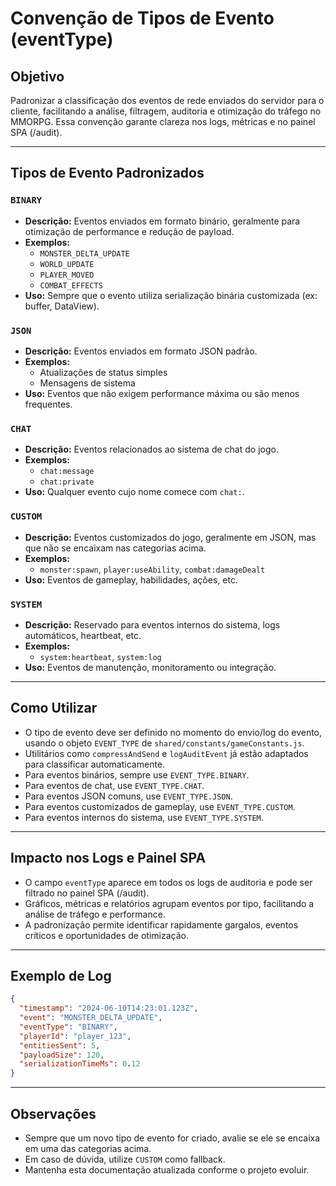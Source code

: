 # Convenção de Tipos de Evento (eventType)

## Objetivo
Padronizar a classificação dos eventos de rede enviados do servidor para o cliente, facilitando a análise, filtragem, auditoria e otimização do tráfego no MMORPG. Essa convenção garante clareza nos logs, métricas e no painel SPA (/audit).

---

## Tipos de Evento Padronizados

### `BINARY`
- **Descrição:** Eventos enviados em formato binário, geralmente para otimização de performance e redução de payload.
- **Exemplos:**
  - `MONSTER_DELTA_UPDATE`
  - `WORLD_UPDATE`
  - `PLAYER_MOVED`
  - `COMBAT_EFFECTS`
- **Uso:** Sempre que o evento utiliza serialização binária customizada (ex: buffer, DataView).

### `JSON`
- **Descrição:** Eventos enviados em formato JSON padrão.
- **Exemplos:**
  - Atualizações de status simples
  - Mensagens de sistema
- **Uso:** Eventos que não exigem performance máxima ou são menos frequentes.

### `CHAT`
- **Descrição:** Eventos relacionados ao sistema de chat do jogo.
- **Exemplos:**
  - `chat:message`
  - `chat:private`
- **Uso:** Qualquer evento cujo nome comece com `chat:`.

### `CUSTOM`
- **Descrição:** Eventos customizados do jogo, geralmente em JSON, mas que não se encaixam nas categorias acima.
- **Exemplos:**
  - `monster:spawn`, `player:useAbility`, `combat:damageDealt`
- **Uso:** Eventos de gameplay, habilidades, ações, etc.

### `SYSTEM`
- **Descrição:** Reservado para eventos internos do sistema, logs automáticos, heartbeat, etc.
- **Exemplos:**
  - `system:heartbeat`, `system:log`
- **Uso:** Eventos de manutenção, monitoramento ou integração.

---

## Como Utilizar
- O tipo de evento deve ser definido no momento do envio/log do evento, usando o objeto `EVENT_TYPE` de `shared/constants/gameConstants.js`.
- Utilitários como `compressAndSend` e `logAuditEvent` já estão adaptados para classificar automaticamente.
- Para eventos binários, sempre use `EVENT_TYPE.BINARY`.
- Para eventos de chat, use `EVENT_TYPE.CHAT`.
- Para eventos JSON comuns, use `EVENT_TYPE.JSON`.
- Para eventos customizados de gameplay, use `EVENT_TYPE.CUSTOM`.
- Para eventos internos do sistema, use `EVENT_TYPE.SYSTEM`.

---

## Impacto nos Logs e Painel SPA
- O campo `eventType` aparece em todos os logs de auditoria e pode ser filtrado no painel SPA (/audit).
- Gráficos, métricas e relatórios agrupam eventos por tipo, facilitando a análise de tráfego e performance.
- A padronização permite identificar rapidamente gargalos, eventos críticos e oportunidades de otimização.

---

## Exemplo de Log
```json
{
  "timestamp": "2024-06-10T14:23:01.123Z",
  "event": "MONSTER_DELTA_UPDATE",
  "eventType": "BINARY",
  "playerId": "player_123",
  "entitiesSent": 5,
  "payloadSize": 120,
  "serializationTimeMs": 0.12
}
```

---

## Observações
- Sempre que um novo tipo de evento for criado, avalie se ele se encaixa em uma das categorias acima.
- Em caso de dúvida, utilize `CUSTOM` como fallback.
- Mantenha esta documentação atualizada conforme o projeto evoluir. 